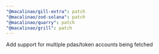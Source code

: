 ```yaml
---
"@macalinao/gill-extra": patch
"@macalinao/zod-solana": patch
"@macalinao/quarry": patch
"@macalinao/grill": patch
---
```


Add support for multiple pdas/token accounts being fetched
